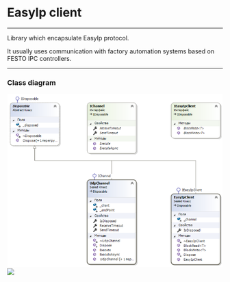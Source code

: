 # EasyIp client

***

Library which encapsulate EasyIp protocol.
 
It usually uses communication with factory automation systems based on FESTO IPC controllers.

***

### Class diagram

![](./ClassDiagram.png)
![](../../raw/default/ClassDiagram.png)